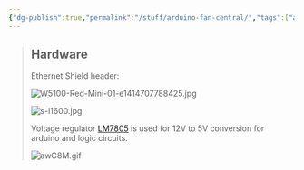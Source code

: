 ```yaml
---
{"dg-publish":true,"permalink":"/stuff/arduino-fan-central/","tags":["arduino","project"],"noteIcon":"1","created":"","updated":""}
---
```



> ## Hardware
> 
> Ethernet Shield header:
> 
> ![W5100-Red-Mini-01-e1414707788425.jpg](/img/user/attachments/W5100-Red-Mini-01-e1414707788425.jpg)
> 
> ![s-l1600.jpg](/img/user/attachments/s-l1600.jpg)
> 
> Voltage regulator [LM7805](http://127.0.0.1:58705/bin/download/Main/Arduino%20FanCentral/WebHome/LM7805.pdf?rev=1.1) is used for 12V to 5V conversion for arduino and logic circuits.
> 
> ![awG8M.gif](/img/user/attachments/awG8M.gif)

